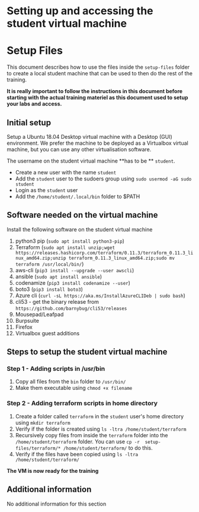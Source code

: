 # Setting up and accessing the student virtual machine

# Setup Files

This document describes how to use the files inside the `setup-files` folder to create a local student machine that can be used to then do the rest of the training.

**It is really important to follow the instructions in this document before starting with the actual training materiel as this document used to setup your labs and access.**

## Initial setup

Setup a Ubuntu 18.04 Desktop virtual machine with a Desktop (GUI) environment. We prefer the machine to be deployed as a Virtualbox virtual machine, but you can use any other virtualisation software.

The username on the student virtual machine **has to be ** `student`.

- Create a new user with the name `student`
- Add the `student` user to the sudoers group using `sudo usermod -aG sudo student`
- Login as the `student` user
- Add the `/home/student/.local/bin` folder to $PATH

## Software needed on the virtual machine

Install the following software on the student virtual machine

1. python3 pip (`sudo apt install python3-pip`)
2. Terraform (`sudo apt install unzip;wget https://releases.hashicorp.com/terraform/0.11.3/terraform_0.11.3_linux_amd64.zip;unzip terraform_0.11.3_linux_amd64.zip;sudo mv terraform /usr/local/bin/`)
3. aws-cli (`pip3 install --upgrade --user awscli`)
4. ansible (`sudo apt install ansible`)
5. codenamize (`pip3 install codenamize --user`)
6. boto3 (`pip3 install boto3`)
7. Azure cli (`curl -sL https://aka.ms/InstallAzureCLIDeb | sudo bash`)
8. cli53 - get the binary release from `https://github.com/barnybug/cli53/releases`
9. Mousepad/Leafpad
10. Burpsuite
11. Firefox
12. Virtualbox guest additions

## Steps to setup the student virtual machine

### Step 1 - Adding scripts in /usr/bin

1. Copy all files from the `bin` folder to `/usr/bin/`
2. Make them executable using `chmod +x filename`

### Step 2 - Adding terraform scripts in home directory

1. Create a folder called `terraform` in the `student` user's home directory using `mkdir terraform`
2. Verify if the folder is created using `ls -ltra /home/student/terraform`
3. Recursively copy files from inside the `terraform` folder into the `/home/student/terraform` folder. You can use `cp -r  setup-files/terraform/* /home/student/terraform/` to do this.
4. Verify if the files have been copied using `ls -ltra /home/student/terraform/`

**The VM is now ready for the training**

## Additional information

No additional information for this section